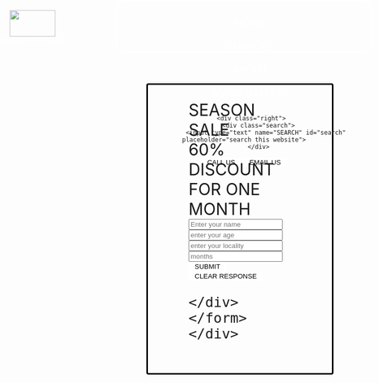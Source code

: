 
<!DOCTYPE html>
<html lang="en">

<head>
    <meta charset="UTF-8">
    <meta http-equiv="X-UA-Compatible" content="IE=edge">
    <meta name="viewport" content="width=device-width, initial-scale=1.0">
    <title>AKASH FITNESS CENTER</title>
</head>
<link rel="stylesheet" href="css/style.css">
<style>
    body {

        margin: 0px;
        padding: 0px;
        background: url('https://images.unsplash.com/photo-1594882645126-14020914d58d?ixlib=rb-1.2.1&ixid=MnwxMjA3fDB8MHxzZWFyY2h8MjB8fGZpdG5lc3N8ZW58MHx8MHx8&auto=format&fit=crop&w=1800&q=1500');
    }

    .left {
        display: inline-block;
        position: absolute;
        left: 2px;
        top: 20px;
        color: white;
        text-align: center;

    }

    .left img {
        height: 52px;
        width: 90px;
    }

    .right {
        display: inline-block;
        position: absolute;
        right: 8px;
        top: 20px;
        text-align: center;
        color: white;
    }

    .mid {
        display: block;
        width: 60%;
        margin: 20px auto;
        color: white;
    }

    .mid li {
        display: inline-block;
        margin: 10px 39px;
        padding: 1px 10px;


    }

    .mid li a {
        color: white;
        text-decoration: none;
        font-size: 20px;
    }

    .ho :hover {
        border-radius: 30px;
        background-color: white;
        color: black;
    }

    .btn {
        text-align: center;
        background-color: white;
        color: black;
        border: 1px solid white;
        border-radius: 1px;
        /* margin: 2px 0px; */
        padding: 1px 11px;
        cursor: pointer;
    }

    .btn:hover {
        border-radius: 1px;
        background-color: blueviolet;
    }

    header {
        border: 2px solid white;
       border-radius: 20px;
        height: 100px;

    }

    .search img {
        height: 5px;
        width: 5px;
    }

    .container {
        border: 3px solid black;
        border-radius: 4px;
        width: 40%;
        margin: 60px 60px;
        padding: 30px 80px;
        font-size: xx-large;
    }
   
</style>


<body>
    <header>
        <div class="left">
            <img src="image/logo.png" alt="">
            <div>AKASH'S FITNESS</div>
        </div>
        <div class="mid">
            <ul class="ho">
                <li><a href="#">HOME</a></li>
                <li><a href="#">SERVICES</a></li>
                <li><a href="#">ABOUT</a></li>
                <li><a href="#">IMAGE GALLERY </a></li>
            </ul>
        </div>

        <div class="right">
            <div class="search">
                <input type="text" name="SEARCH" id="search" placeholder="search this website">
            </div>
<div class="b">
            <button class="btn"> CALL US </button>
            <button class="btn"> EMAIL US</button>
        </div>
        </div>
    </header>
    <div class="container">
        SEASON SALE
        <div>
            60% DISCOUNT FOR ONE MONTH
        </div>
        <form action="form.php">
            <div>
                <input type="text" name="NAME" id="name" placeholder="Enter your name">
            </div>
            <div>
                <input type="number" name="NAME" id="name" placeholder="enter your age">
            </div>
            <div>
                <input type="text" name="NAME" id="name" placeholder="enter your locality">
            </div>
            <div>
                <input type="number" name="NAME" id="name" placeholder="months">
            </div>
            <button class="btn">
                SUBMIT
            </button>
            <button class="btn">
               CLEAR RESPONSE
            </button>


    </div>
    </form>
    </div>
</body>

</html>
